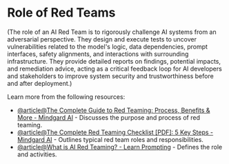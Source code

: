 # Role of Red Teams

(The role of an AI Red Team is to rigorously challenge AI systems from an adversarial perspective. They design and execute tests to uncover vulnerabilities related to the model's logic, data dependencies, prompt interfaces, safety alignments, and interactions with surrounding infrastructure. They provide detailed reports on findings, potential impacts, and remediation advice, acting as a critical feedback loop for AI developers and stakeholders to improve system security and trustworthiness before and after deployment.)

Learn more from the following resources:

- [@article@The Complete Guide to Red Teaming: Process, Benefits & More - Mindgard AI](https://mindgard.ai/blog/red-teaming) - Discusses the purpose and process of red teaming.
- [@article@The Complete Red Teaming Checklist [PDF]: 5 Key Steps - Mindgard AI](https://mindgard.ai/blog/red-teaming-checklist) - Outlines typical red team roles and responsibilities.
- [@article@What is AI Red Teaming? - Learn Prompting](https://learnprompting.org/docs/category/ai-red-teaming) - Defines the role and activities.
